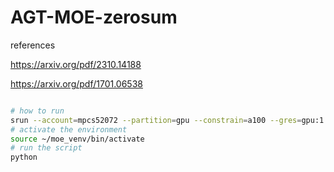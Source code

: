 # AGT-MOE-zerosum

references

https://arxiv.org/pdf/2310.14188

https://arxiv.org/pdf/1701.06538

```bash

# how to run
srun --account=mpcs52072 --partition=gpu --constrain=a100 --gres=gpu:1 --cpus-per-task=4 --mem=16G --time=06:00:00 --pty bash -i
# activate the environment
source ~/moe_venv/bin/activate
# run the script
python 


```
